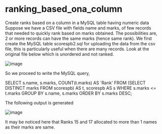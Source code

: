 # ranking_based_ona_column
Create ranks based on a column in a MySQL table having numeric data
Suppose we have a CSV file with fields name and marks, of few records that needed to quickly rank based on marks obtained. The possibilities are, 
2 or more records can have the same marks (hence same rank).
We first create the MySQL table scorespb2.sql for uploading the data from the csv file, this is particularly useful when there are many records.
Look at the original file below which is unordered and not ranked.

![image](https://github.com/00aimlds00/ranking_based_ona_column/assets/114329091/1cabac2b-2d5b-4d28-af34-e0ea579fc7fb)

So we proceed to write the MySQL query,

SELECT s.name, s.marks, COUNT(t.marks) AS 'Rank' FROM (SELECT DISTINCT marks FROM scorespb) AS t, scorespb AS s WHERE s.marks <= t.marks GROUP BY s.name, s.marks ORDER BY s.marks DESC;

The following output is generated

![image](https://github.com/00aimlds00/ranking_based_ona_column/assets/114329091/4a7aa0a6-72b4-4cd7-bc1a-8f2308c46422)

It may be noticed here that Ranks 15 and 17 allocated to more than 1 names as their marks are same.
